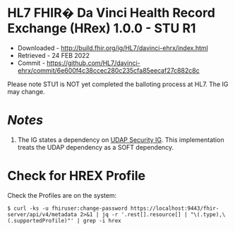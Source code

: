# HL7 FHIR� Da Vinci Health Record Exchange (HRex) 1.0.0 - STU R1

- Downloaded - http://build.fhir.org/ig/HL7/davinci-ehrx/index.html
- Retrieved - 24 FEB 2022
- Commit - https://github.com/HL7/davinci-ehrx/commit/6e600f4c38ccec280c235cfa85eecaf27c882c8c

Please note STU1 is NOT yet completed the balloting process at HL7. The IG may change.

# *Notes*

1. The IG states a dependency on [UDAP Security IG](http://build.fhir.org/ig/HL7/davinci-ehrx/index.html#dependencies). This implementation treats the UDAP dependency as a SOFT dependency.

# Check for HREX Profile
Check the Profiles are on the system: 

```
$ curl -ks -u fhiruser:change-password https://localhost:9443/fhir-server/api/v4/metadata 2>&1 | jq -r '.rest[].resource[] | "\(.type),\(.supportedProfile)"' | grep -i hrex
```